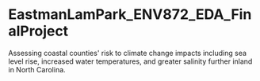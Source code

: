 # EastmanLamPark_ENV872_EDA_FinalProject
Assessing coastal counties' risk to climate change impacts including sea level rise, increased water temperatures, and greater salinity further inland in North Carolina. 
